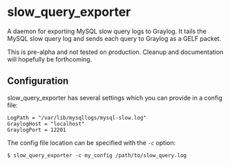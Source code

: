 # slow_query_exporter

A daemon for exporting MySQL slow query logs to Graylog. It tails the MySQL
slow query log and sends each query to Graylog as a GELF packet.

This is pre-alpha and not tested on production. Cleanup and documentation
will hopefully be forthcoming.

## Configuration

slow_query_exporter has several settings which you can provide in a config
file:

```
LogPath = "/var/lib/mysqllogs/mysql-slow.log"
GraylogHost = "localhost"
GraylogPort = 12201
```

The config file location can be specified with the `-c` option:

```
$ slow_query_exporter -c my_config /path/to/slow_query.log
```
